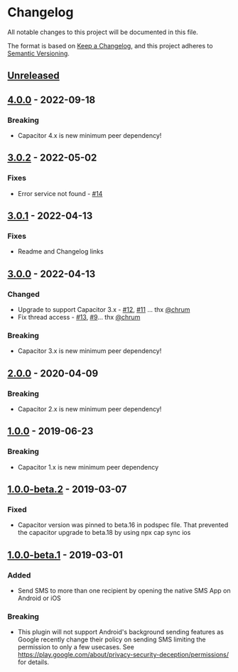 # Changelog
All notable changes to this project will be documented in this file.

The format is based on [Keep a Changelog](https://keepachangelog.com/en/1.0.0/),
and this project adheres to [Semantic Versioning](https://semver.org/spec/v2.0.0.html).

## [Unreleased]

## [4.0.0] - 2022-09-18

### Breaking
- Capacitor 4.x is new minimum peer dependency!

## [3.0.2] - 2022-05-02

### Fixes
* Error service not found - [#14](https://github.com/moberwasserlechner/capacitor-sms/issues/14)

## [3.0.1] - 2022-04-13

### Fixes
* Readme and Changelog links

## [3.0.0] - 2022-04-13

### Changed

- Upgrade to support Capacitor 3.x - [#12](https://github.com/moberwasserlechner/capacitor-sms/pull/12), [#11](https://github.com/moberwasserlechner/capacitor-sms/issues/11) ... thx [@chrum](https://github.com/chrum)
- Fix thread access - [#13](https://github.com/moberwasserlechner/capacitor-sms/pull/13), [#9](https://github.com/moberwasserlechner/capacitor-sms/issues/9)... thx [@chrum](https://github.com/chrum)

### Breaking
- Capacitor 3.x is new minimum peer dependency!

## [2.0.0] - 2020-04-09

### Breaking
- Capacitor 2.x is new minimum peer dependency!

## [1.0.0] - 2019-06-23

### Breaking
-  Capacitor 1.x is new minimum peer dependency

## [1.0.0-beta.2] - 2019-03-07

### Fixed
- Capacitor version was pinned to beta.16 in podspec file. That prevented the capacitor upgrade to beta.18 by using npx cap sync ios

## [1.0.0-beta.1] - 2019-03-01

### Added
- Send SMS to more than one recipient by opening the native SMS App on Android or iOS

### Breaking
- This plugin will not support Android's background sending features as Google recently change their policy on sending SMS limiting the permission to only a few usecases. See https://play.google.com/about/privacy-security-deception/permissions/ for details.

[Unreleased]: https://github.com/moberwasserlechner/capacitor-sms/compare/4.0.0..main
[4.0.0]: https://github.com/moberwasserlechner/capacitor-sms/compare/3.0.2..4.0.0
[3.0.2]: https://github.com/moberwasserlechner/capacitor-sms/compare/3.0.1..3.0.2
[3.0.1]: https://github.com/moberwasserlechner/capacitor-sms/compare/3.0.0..3.0.1
[3.0.0]: https://github.com/moberwasserlechner/capacitor-sms/compare/2.0.0..3.0.0
[2.0.0]: https://github.com/moberwasserlechner/capacitor-sms/compare/1.0.0..2.0.0
[1.0.0]: https://github.com/moberwasserlechner/capacitor-sms/compare/1.0.0-beta.2..1.0.0
[1.0.0-beta.2]: https://github.com/moberwasserlechner/capacitor-sms/compare/1.0.0-beta.1..1.0.0-beta.2
[1.0.0-beta.1]: https://github.com/moberwasserlechner/capacitor-sms/releases/tag/1.0.0-beta.1
